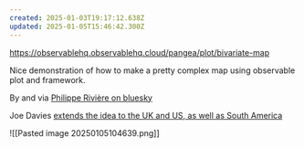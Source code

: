 ```yaml
---
created: 2025-01-03T19:17:12.638Z
updated: 2025-01-05T15:46:42.300Z
---
```

https://observablehq.observablehq.cloud/pangea/plot/bivariate-map

Nice demonstration of how to make a pretty complex map using observable plot and framework.

By and via [Philippe Rivière on bluesky](https://bsky.app/profile/fil.rezo.net/post/3letcernzwa2e) 

Joe Davies [extends the idea to the UK and US, as well as South America](https://observablehq.com/@joewdavies/bivariate-map-with-plot)

![[Pasted image 20250105104639.png]]